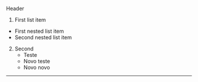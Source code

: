 Header

1. First list item
- First nested list item
- Second nested list item

2. Second
      - Teste
      - Novo teste
      - Novo novo


---------------------
